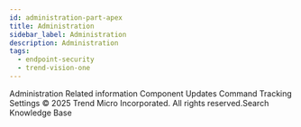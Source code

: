 ```yaml
---
id: administration-part-apex
title: Administration
sidebar_label: Administration
description: Administration
tags:
  - endpoint-security
  - trend-vision-one
---
```


 Administration Related information Component Updates Command Tracking Settings © 2025 Trend Micro Incorporated. All rights reserved.Search Knowledge Base
